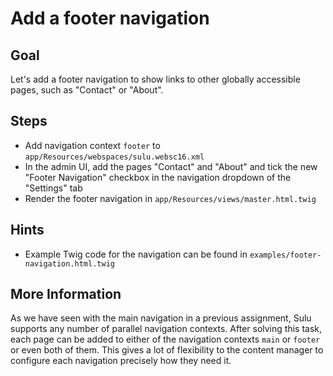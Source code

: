 Add a footer navigation
=======================

Goal
----

Let's add a footer navigation to show links to other globally accessible pages,
such as "Contact" or "About".

Steps
-----

* Add navigation context `footer` to `app/Resources/webspaces/sulu.websc16.xml`
* In the admin UI, add the pages "Contact" and "About" and tick the new
  "Footer Navigation" checkbox in the navigation dropdown of the "Settings" tab
* Render the footer navigation in `app/Resources/views/master.html.twig`

Hints
-----

* Example Twig code for the navigation can be found in
  `examples/footer-navigation.html.twig`

More Information
----------------

As we have seen with the main navigation in a previous assignment, Sulu supports
any number of parallel navigation contexts. After solving this task, each page
can be added to either of the navigation contexts `main` or `footer` or even
both of them. This gives a lot of flexibility to the content manager to
configure each navigation precisely how they need it.
